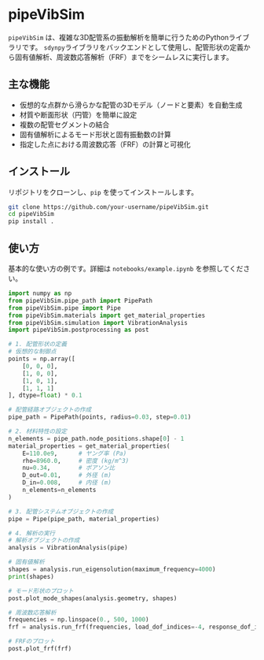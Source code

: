 # pipeVibSim

`pipeVibSim` は、複雑な3D配管系の振動解析を簡単に行うためのPythonライブラリです。
`sdynpy`ライブラリをバックエンドとして使用し、配管形状の定義から固有値解析、周波数応答解析（FRF）までをシームレスに実行します。

## 主な機能

- 仮想的な点群から滑らかな配管の3Dモデル（ノードと要素）を自動生成
- 材質や断面形状（円管）を簡単に設定
- 複数の配管セグメントの結合
- 固有値解析によるモード形状と固有振動数の計算
- 指定した点における周波数応答（FRF）の計算と可視化

## インストール

リポジトリをクローンし、`pip` を使ってインストールします。

```bash
git clone https://github.com/your-username/pipeVibSim.git
cd pipeVibSim
pip install .
```

## 使い方

基本的な使い方の例です。詳細は `notebooks/example.ipynb` を参照してください。

```python
import numpy as np
from pipeVibSim.pipe_path import PipePath
from pipeVibSim.pipe import Pipe
from pipeVibSim.materials import get_material_properties
from pipeVibSim.simulation import VibrationAnalysis
import pipeVibSim.postprocessing as post

# 1. 配管形状の定義
# 仮想的な制御点
points = np.array([
    [0, 0, 0],
    [1, 0, 0],
    [1, 0, 1],
    [1, 1, 1]
], dtype=float) * 0.1

# 配管経路オブジェクトの作成
pipe_path = PipePath(points, radius=0.03, step=0.01)

# 2. 材料特性の設定
n_elements = pipe_path.node_positions.shape[0] - 1
material_properties = get_material_properties(
    E=110.0e9,      # ヤング率 (Pa)
    rho=8960.0,     # 密度 (kg/m^3)
    nu=0.34,        # ポアソン比
    D_out=0.01,     # 外径 (m)
    D_in=0.008,     # 内径 (m)
    n_elements=n_elements
)

# 3. 配管システムオブジェクトの作成
pipe = Pipe(pipe_path, material_properties)

# 4. 解析の実行
# 解析オブジェクトの作成
analysis = VibrationAnalysis(pipe)

# 固有値解析
shapes = analysis.run_eigensolution(maximum_frequency=4000)
print(shapes)

# モード形状のプロット
post.plot_mode_shapes(analysis.geometry, shapes)

# 周波数応答解析
frequencies = np.linspace(0., 500, 1000)
frf = analysis.run_frf(frequencies, load_dof_indices=-4, response_dof_indices=-4)

# FRFのプロット
post.plot_frf(frf)
```